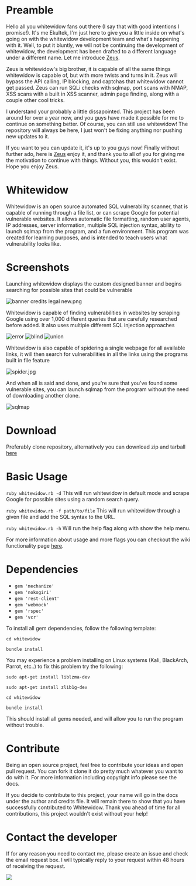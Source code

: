 ﻿# Preamble
Hello all you whitewidow fans out there (I say that with good intentions I promise!). It's me Ekultek, I'm just here to give you a little inside on what's going on with the whitewidow development team and what's happening with it. Well, to put it bluntly, we will not be continuing the development of whitewidow, the development has been drafted to a different language under a different name. Let me introduce [Zeus](https://github.com/ekultek/zeus-scanner). 

Zeus is whitewidow's big brother, it is capable of all the same things whitewidow is capable of, but with more twists and turns in it. Zeus will bypass the API calling, IP blocking, and captchas that whitewidow cannot get passed. Zeus can run SQLi checks with sqlmap, port scans with NMAP, XSS scans with a built in XSS scanner, admin page finding, along with a couple other cool tricks. 

I understand your probably a little dissapointed. This project has been around for over a year now, and you guys have made it possible for me to continue on something better. Of course, you can still use whitewidow! The repository will always be here, I just won't be fixing anything nor pushing new updates to it. 

If you want to you can update it, it's up to you guys now! Finally without further ado, here is [Zeus](https://github.com/ekultek/zeus-scanner) enjoy it, and thank you to all of you for giving me the motivation to continue with things. Without you, this wouldn't exist. Hope you enjoy Zeus.

# Whitewidow
Whitewidow is an open source automated SQL vulnerability scanner, that is capable of running through a file list, or can
scrape Google for potential vulnerable websites. It allows automatic file formatting, random user agents, IP addresses, server information, multiple SQL injection syntax, ability to launch sqlmap from the program, and a fun environment. This program was created for learning purposes, and is intended to teach users what vulnerability looks like.

# Screenshots
Launching whitewidow displays the custom designed banner and begins searching for possible sites that could be vulnerable

![banner credits legal new.png](https://s24.postimg.org/3njorm3ut/whitewidow_banner.png)

Whitewidow is capable of finding vulnerabilities in websites by scraping Google using over 1,000 different queries that are carefully researched before added. It also uses multiple different SQL injection approaches

![error](https://s24.postimg.org/yryg8oo3p/sql_test_error_injection.png)
![blind](https://s24.postimg.org/97w6292px/sql_test_blind_injection.png)
![union](https://s24.postimg.org/lp2tpexvp/sql_test_union_injection.png)

Whitewidow is also capable of spidering a single webpage for all available links, it will then search for vulnerabilities in all the links using the programs built in file feature

![spider.jpg](https://s24.postimg.org/s5bsfi6f9/whitewidow_spider.png)

And when all is said and done, and you're sure that you've found some vulnerable sites, you can launch sqlmap from the program without the need of downloading another clone.

![sqlmap](https://s17.postimg.org/is53u576n/11_20_sqlmap.png)

# Download
Preferably clone repository, alternatively you can download zip and tarball [here](https://github.com/Ekultek/whitewidow/releases/tag/2.0)

# Basic Usage
`ruby whitewidow.rb -d` This will run whitewidow in default mode and scrape Google for possible sites using a random search query.

`ruby whitewidow.rb -f path/to/file` This will run whitewidow through a given file and add the SQL syntax to the URL.

`ruby whitewidow.rb -h` Will run the help flag along with show the help menu.

For more information about usage and more flags you can checkout the wiki functionality page [here](https://github.com/Ekultek/whitewidow/wiki/Functionality).

# Dependencies
 - `gem 'mechanize'`
 - `gem 'nokogiri'`
 - `gem 'rest-client'`
 - `gem 'webmock'`
 - `gem 'rspec'`
 - `gem 'vcr'`

To install all gem dependencies, follow the following template:

`cd whitewidow`

`bundle install`

You may experience a problem installing on Linux systems (Kali, BlackArch, Parrot, etc..) to fix this problem try the following:

`sudo apt-get install liblzma-dev`

`sudo apt-get install zlib1g-dev`

`cd whitewidow`

`bundle install`

This should install all gems needed, and will allow you to run the program without trouble.

# Contribute
Being an open source project, feel free to contribute your ideas and open pull request. You can fork it clone it do pretty
much whatever you want to do with it. For more information including copyright info please see the docs.

If you decide
to contribute to this project, your name will go in the docs under the author and credits file. It will remain there to
show that you have successfully contributed to Whitewidow. Thank you ahead of time for all contributions, this project
wouldn't exist without your help!

# Contact the developer
If for any reason you need to contact me, please create an issue and check the email request box. I will typically reply to your request within 48 hours of receiving the request.

<a href="https://zenhub.com"><img src="https://raw.githubusercontent.com/ZenHubIO/support/master/zenhub-badge.png"></a>
